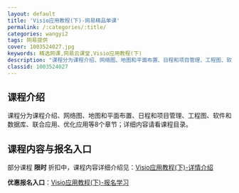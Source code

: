 ```yaml
---
layout: default
title: 'Visio应用教程(下)-网易精品单课'
permalink: /:categories/:title/
categories: wangyi2
tags: 网易提供
cover: 1003524027.jpg
keywords: 精选网课,网易云课堂,Visio应用教程(下)
description: "课程分为课程介绍、网络图、地图和平面布置、日程和项目管理、工程图、软件和数据库、联合应用、优化应用等8个章节；详细内容请看课程目录。Visio应用教程(下)"
classid: 1003524027
---
```


## 课程介绍

课程分为课程介绍、网络图、地图和平面布置、日程和项目管理、工程图、软件和数据库、联合应用、优化应用等8个章节；详细内容请看课程目录。

## 课程内容与报名入口

部分课程 **限时** 折扣中，课程内容详细介绍见：[Visio应用教程(下)-详情介绍](https://study.163.com/course/introduction/1003524027.htm?share=1&shareId=1025206652&utm_campaign=share&utm_medium=iphoneShare&utm_source=&utm_u=1025206652)

**优惠报名入口**：[Visio应用教程(下)-报名学习](https://study.163.com/course/introduction/1003524027.htm?share=1&shareId=1025206652&utm_campaign=share&utm_medium=iphoneShare&utm_source=&utm_u=1025206652)

